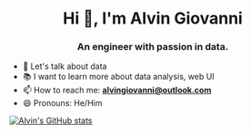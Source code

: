 <h1 align="center">Hi 👋, I'm Alvin Giovanni </h1>
<h3 align="center">An engineer with passion in data.</h3>

- 💬 Let's talk about data
- 📚 I want to learn more about data analysis, web UI
- 📫 How to reach me: **alvingiovanni@outlook.com**
- 😄 Pronouns: He/Him

[![Alvin's GitHub stats](https://github-readme-stats.vercel.app/api?username=alvingiovanni)](https://github.com/anuraghazra/github-readme-stats)

<!--
**alvingiovanni/alvingiovanni** is a ✨ _special_ ✨ repository because its `README.md` (this file) appears on your GitHub profile.

Here are some ideas to get you started:

- 🔭 I’m currently working on ...
- 🌱 I’m currently learning ...
- 👯 I’m looking to collaborate on ...
- 🤔 I’m looking for help with ...
- 💬 Ask me about ...
- 📫 How to reach me: ...
- 😄 Pronouns: ...
- ⚡ Fun fact: ...
-->
